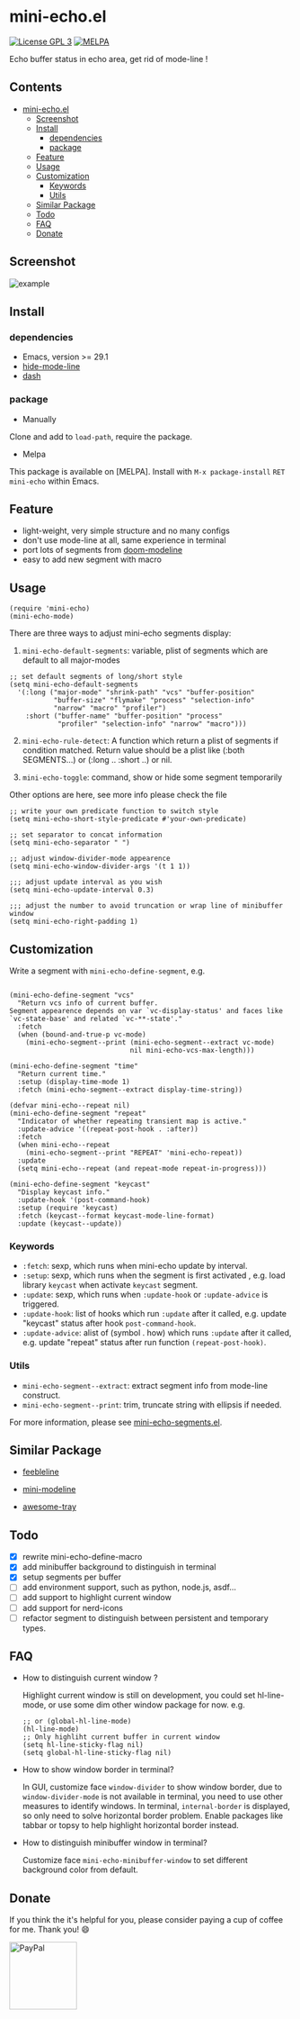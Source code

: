 # mini-echo.el

[![License GPL 3](https://img.shields.io/badge/license-GPL_3-green.svg?style=flat)](LICENSE)
[![MELPA](https://melpa.org/packages/mini-echo-badge.svg)](https://melpa.org/#/mini-echo)

Echo buffer status in echo area, get rid of mode-line !

<!-- markdown-toc start -->

## Contents

- [mini-echo.el](#mini-echoel)
  - [Screenshot](#screenshot)
  - [Install](#install)
    - [dependencies](#dependencies)
    - [package](#package)
  - [Feature](#feature)
  - [Usage](#usage)
  - [Customization](#customization)
    - [Keywords](#keywords)
    - [Utils](#utils)
  - [Similar Package](#similar-package)
  - [Todo](#todo)
  - [FAQ](#faq)
  - [Donate](#donate)

<!-- markdown-toc end -->

## Screenshot

![example](example.gif)

## Install

### dependencies

- Emacs, version >= 29.1
- [hide-mode-line](https://github.com/hlissner/emacs-hide-mode-line)
- [dash](https://github.com/magnars/dash.el)

### package

- Manually

Clone and add to `load-path`, require the package.

- Melpa

This package is available on [MELPA].
Install with `M-x package-install` `RET` `mini-echo` within Emacs.

## Feature

- light-weight, very simple structure and no many configs
- don't use mode-line at all, same experience in terminal
- port lots of segments from [doom-modeline](https://github.com/seagle0128/doom-modeline)
- easy to add new segment with macro

## Usage

```elisp
(require 'mini-echo)
(mini-echo-mode)
```

There are three ways to adjust mini-echo segments display:

1. `mini-echo-default-segments`: variable, plist of segments which are default to all major-modes

```elisp
;; set default segments of long/short style
(setq mini-echo-default-segments
  '(:long ("major-mode" "shrink-path" "vcs" "buffer-position"
           "buffer-size" "flymake" "process" "selection-info"
           "narrow" "macro" "profiler")
    :short ("buffer-name" "buffer-position" "process"
            "profiler" "selection-info" "narrow" "macro")))
```

2. `mini-echo-rule-detect`: A function which return a plist of segments if condition matched. Return value should be a plist like (:both SEGMENTS...) or (:long .. :short ..) or nil.

3. `mini-echo-toggle`: command, show or hide some segment temporarily

Other options are here, see more info please check the file

```elisp
;; write your own predicate function to switch style
(setq mini-echo-short-style-predicate #'your-own-predicate)

;; set separator to concat information
(setq mini-echo-separator " ")

;; adjust window-divider-mode appearence
(setq mini-echo-window-divider-args '(t 1 1))

;;; adjust update interval as you wish
(setq mini-echo-update-interval 0.3)

;;; adjust the number to avoid truncation or wrap line of minibuffer window
(setq mini-echo-right-padding 1)
```

## Customization

Write a segment with `mini-echo-define-segment`, e.g.

```elisp

(mini-echo-define-segment "vcs"
  "Return vcs info of current buffer.
Segment appearence depends on var `vc-display-status' and faces like
`vc-state-base' and related `vc-**-state'."
  :fetch
  (when (bound-and-true-p vc-mode)
    (mini-echo-segment--print (mini-echo-segment--extract vc-mode)
                              nil mini-echo-vcs-max-length)))

(mini-echo-define-segment "time"
  "Return current time."
  :setup (display-time-mode 1)
  :fetch (mini-echo-segment--extract display-time-string))

(defvar mini-echo--repeat nil)
(mini-echo-define-segment "repeat"
  "Indicator of whether repeating transient map is active."
  :update-advice '((repeat-post-hook . :after))
  :fetch
  (when mini-echo--repeat
    (mini-echo-segment--print "REPEAT" 'mini-echo-repeat))
  :update
  (setq mini-echo--repeat (and repeat-mode repeat-in-progress)))

(mini-echo-define-segment "keycast"
  "Display keycast info."
  :update-hook '(post-command-hook)
  :setup (require 'keycast)
  :fetch (keycast--format keycast-mode-line-format)
  :update (keycast--update))
```

### Keywords

- `:fetch`: sexp, which runs when mini-echo update by interval.
- `:setup`: sexp, which runs when the segment is first activated , e.g. load library `keycast` when activate `keycast` segment.
- `:update`: sexp, which runs when `:update-hook` or `:update-advice` is triggered.
- `:update-hook`: list of hooks which run `:update` after it called, e.g. update "keycast" status after hook `post-command-hook`.
- `:update-advice`: alist of (symbol . how) which runs `:update` after it called, e.g. update "repeat" status after run function `(repeat-post-hook)`.

### Utils

- `mini-echo-segment--extract`: extract segment info from mode-line construct.
- `mini-echo-segment--print`: trim, truncate string with ellipsis if needed.

For more information, please see [mini-echo-segments.el](mini-echo-segments.el).

## Similar Package

- [feebleline](https://github.com/tautologyclub/feebleline)

- [mini-modeline](https://github.com/kiennq/emacs-mini-modeline)

- [awesome-tray](https://github.com/manateelazycat/awesome-tray)

## Todo

- [x] rewrite mini-echo-define-macro
- [x] add minibuffer background to distinguish in terminal
- [x] setup segments per buffer
- [ ] add environment support, such as python, node.js, asdf...
- [ ] add support to highlight current window
- [ ] add support for nerd-icons
- [ ] refactor segment to distinguish between persistent and temporary types.

## FAQ

- How to distinguish current window ?

  Highlight current window is still on development, you could set hl-line-mode, or use some dim other window package for now.
  e.g.

  ```elisp
  ;; or (global-hl-line-mode)
  (hl-line-mode)
  ;; Only highliht current buffer in current window
  (setq hl-line-sticky-flag nil)
  (setq global-hl-line-sticky-flag nil)
  ```

- How to show window border in terminal?

  In GUI, customize face `window-divider` to show window border, due to `window-divider-mode` is not available in terminal, you need to use other measures to identify windows.
  In terminal, `internal-border` is displayed, so only need to solve horizontal border problem. Enable packages like tabbar or topsy to help highlight horizontal border instead.

- How to distinguish minibuffer window in terminal?

  Customize face `mini-echo-minibuffer-window` to set different background color from
  default.

## Donate

If you think the it's helpful for you, please consider paying a cup of coffee
for me. Thank you! :smile:

<a href="https://paypal.me/liuyinz" target="_blank">
<img
src="https://www.paypalobjects.com/digitalassets/c/website/marketing/apac/C2/logos-buttons/optimize/44_Grey_PayPal_Pill_Button.png"
alt="PayPal" width="120" />
</a>
